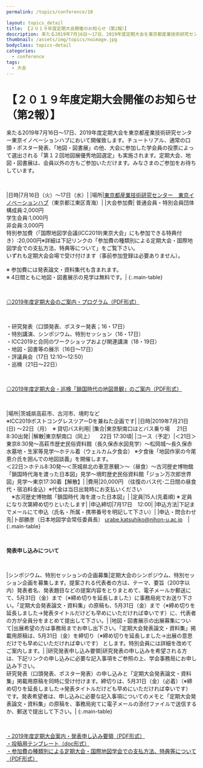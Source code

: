 ```yaml
---
permalink: /topics/conference/10

layout: topics_detail
title: 【２０１９年度定期大会開催のお知らせ（第2報）】
description: 来たる2019年7月16日～17日、2019年度定期大会を東京都産業技術研究センター東京イノベーションハブにおいて開催致します。
thumbnail: /assets/img/topics/noimage.jpg
bodyclass: topics-detail
categories:
  - conference
tags:
  - 大会
---
```


# 【２０１９年度定期大会開催のお知らせ（第2報）】
来たる2019年7月16日～17日、2019年度定期大会を東京都産業技術研究センター東京イノベーションハブにおいて開催致します。チュートリアル、通常の口頭・ポスター発表、「地図・図書展」の他、大会に参加した学会員の投票によって選出される「第１２回地図展優秀地図選定」も実施されます。定期大会、地図・図書展は、会員以外の方もご参加いただけます。みなさまのご参加をお待ちしています。

<br>

|日時|7月16日（火）～17日（水）|
|場所|[東京都産業技術研究センター　東京イノベーションハブ](https://www.iri-tokyo.jp/site/access/)（東京都江東区青海）|
|大会参加費| 普通会員・特別会員団体構成員:2,000円<br> 学生会員:1,000円<br> 非会員:3,000円<br> 特別参加費（「国際地図学会議(ICC2019)東京大会」にも参加できる特典付き）:20,000円※詳細は下記リンクの「参加費の種類別による定期大会・国際地図学会での支払方法、特典等について」をご覧下さい。<br> いずれも定期大会会場で受け付けます（事前参加登録は必要ありません）。<br><br> ※ 参加費には発表論文・資料集代も含まれます。<br> ※ 4日間ともに地図・図書展示の見学は無料です。|
{:.main-table}

<br>

[◎2019年度定期大会のご案内・プログラム（PDF形式）](../../archive/file/program/program2019.pdf)

<br>

・研究発表（口頭発表、ポスター発表；16・17日）<br>
・特別講演、シンポジウム、特別セッション（16・17日）<br>
・ICC2019と合同のワークショップおよび関連講演（18・19日）<br>
・地図・図書等の展示（16日～17日）<br>
・評議員会（17日 12:10～12:50）<br>
・巡検（21日～22日）

<br>

[◎2019年度定期大会・巡検「鎖国時代の地図景観」のご案内（PDF形式）](../../archive/file/program/junken2019.pdf)

<br>

|場所|茨城県高萩市、古河市、境町など<br> ※ICC2019ポストコングレスツアーDを兼ねた企画です|
|日時|2019年7月21日(日) ～22日（月）　※ 貸切バス利用|
|集合|東京駅南口はとバス乗り場 　21日 8:30出発|
|解散|東京駅南口（同上） 　22日 17:30頃|
|コース（予定）|＜21日＞東京8:30発～高萩市歴史民俗資料館（長久保赤水図見学）～松岡城～長久保赤水墓地・生家等見学～ホテル着（ウェルカム夕食会） ※夕食後「地図作家の今尾恵介氏を囲んでの地図談義」を開催します。<br> ＜22日＞ホテル8:30発～＜茨城県北の車窓景観＞～（昼食）～古河歴史博物館「鎖国時代海を渡った日本図」見学～境町歴史民俗資料館「ジョン万次郎世界図」見学～東京17:30着【解散】|
|費用|20,000円 （往復のバス代･二日間の昼食代・宿泊料金込）※代金は当日出発時にお支払いください<br> 　※古河歴史博物館「鎖国時代 海を渡った日本図」|
|定員|15人(先着順) ※ 定員になり次第締め切りといたします|
|申込締切|7月17日　12:00|
|申込方法|下記までメールにて申込（氏名・所属・携帯番号を明記して下さい）|
|申込・問合わせ先|卜部勝彦（日本地図学会常任委員長） [urabe.katsuhiko@nihon-u.ac.jp](<mailto:urabe.katsuhiko@nihon-u.ac.jp>)　|
{:.main-table}

<br>

**発表申し込みについて**

<br>

|シンポジウム、特別セッションの企画募集|定期大会のシンポジウム、特別セッション企画を募集します。提案される代表者の方は、テーマ、要旨（200字以内）発表者名、発表題目などの提案内容をとりまとめて、電子メールか郵送にて、5月31日（金）まで（※締め切りを延長しました）に事務局宛でお送り下さい。「定期大会発表論文・資料集」の原稿も、5月31日（金）まで（※締め切りを延長しました→発表タイトルだけども早めにいただければ幸いです）に、代表者の方が全員分をまとめて提出して下さい。|
|地図・図書展示の出展募集について|出展希望の方は事務局までお申し出下さい。「定期大会発表論文・資料集」掲載用原稿は、5月31日（金）を締切り（※締め切りを延長しました→出展の意思だけでも早めにいただければ幸いです） とします。特別会員には詳細を改めてご案内します。|
|研究発表申し込み要領|研究発表の申し込みを希望される方は、下記リンクの申し込みに必要な記入事項をご参照の上、学会事務局にお申し込み下さい。<br>研究発表（口頭発表、ポスター発表）の申し込みと「定期大会発表論文・資料集」掲載用原稿を同時に受け付けます。締切りは、5月31日（金）（必着）（※締め切りを延長しました→発表タイトルだけども早めにいただければ幸いです） です。発表希望者は、申し込みに必要な記入事項についてのメモと「定期大会発表論文・資料集」の原稿を、事務局宛てに電子メールの添付ファイルで送信するか、郵送で提出して下さい。|
{:.main-table}

<br>

[・2019年度定期大会案内・発表申し込み要領（PDF形式）](../../archive/file/entry/entryguide2019_2.pdf)<br>
[・投稿用テンプレート（doc形式）](../../archive/file/entry/Templete2019JCA.doc)<br>
[・参加費の種類別による定期大会・国際地図学会での支払方法、特典等について（PDF形式）](../../archive/file/entry/Payment2019JCAandICC.pdf)
